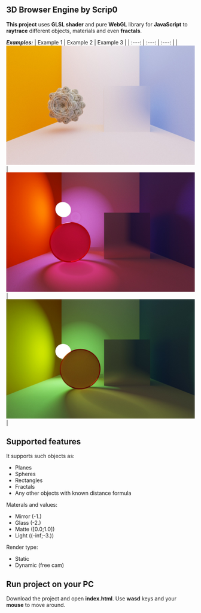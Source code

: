 ## 3D Browser Engine by Scrip0

**This project** uses **GLSL shader** and pure **WebGL** library for **JavaScript** to **raytrace** different objects, materials and even **fractals**. 

***Examples:***
| Example 1 | Example 2 | Example 3 |
| :---: | :---: | :---: |
| ![img1](imgs/1.jpg) | ![img2](imgs/2.jpg) | ![img3](imgs/3.jpg) |

## Supported features
It supports such objects as:
- Planes
- Spheres
- Rectangles
- Fractals
- Any other objects with known distance formula

Materals and values:
- Mirror (-1.)
- Glass (-2.)
- Matte ([0.0;1.0])
- Light ((-inf;-3.))

Render type:
- Static
- Dynamic (free cam)

## Run project on your PC

Download the project and open **index.html**. Use **wasd** keys and your **mouse** to move around.
